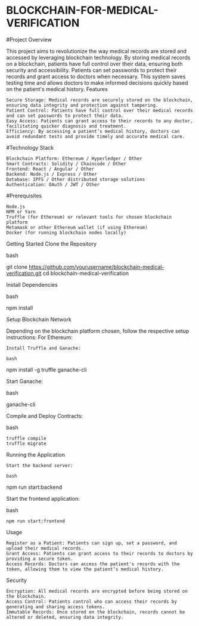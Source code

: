 # BLOCKCHAIN-FOR-MEDICAL-VERIFICATION

#Project Overview

This project aims to revolutionize the way medical records are stored and accessed by leveraging blockchain technology. By storing medical records on a blockchain, patients have full control over their data, ensuring both security and accessibility. Patients can set passwords to protect their records and grant access to doctors when necessary. This system saves testing time and allows doctors to make informed decisions quickly based on the patient's medical history.
Features

    Secure Storage: Medical records are securely stored on the blockchain, ensuring data integrity and protection against tampering.
    Patient Control: Patients have full control over their medical records and can set passwords to protect their data.
    Easy Access: Patients can grant access to their records to any doctor, facilitating quicker diagnosis and treatment.
    Efficiency: By accessing a patient’s medical history, doctors can avoid redundant tests and provide timely and accurate medical care.

#Technology Stack

    Blockchain Platform: Ethereum / Hyperledger / Other
    Smart Contracts: Solidity / Chaincode / Other
    Frontend: React / Angular / Other
    Backend: Node.js / Express / Other
    Database: IPFS / Other distributed storage solutions
    Authentication: OAuth / JWT / Other

#Prerequisites

    Node.js
    NPM or Yarn
    Truffle (for Ethereum) or relevant tools for chosen blockchain platform
    Metamask or other Ethereum wallet (if using Ethereum)
    Docker (for running blockchain nodes locally)

Getting Started
Clone the Repository

bash

git clone https://github.com/yourusername/blockchain-medical-verification.git
cd blockchain-medical-verification

Install Dependencies

bash

npm install

Setup Blockchain Network

Depending on the blockchain platform chosen, follow the respective setup instructions:
For Ethereum:

    Install Truffle and Ganache:

    bash

npm install -g truffle ganache-cli

Start Ganache:

bash

ganache-cli

Compile and Deploy Contracts:

bash

    truffle compile
    truffle migrate

Running the Application

    Start the backend server:

    bash

npm run start:backend

Start the frontend application:

bash

    npm run start:frontend

Usage

    Register as a Patient: Patients can sign up, set a password, and upload their medical records.
    Grant Access: Patients can grant access to their records to doctors by providing a secure token.
    Access Records: Doctors can access the patient's records with the token, allowing them to view the patient’s medical history.

Security

    Encryption: All medical records are encrypted before being stored on the blockchain.
    Access Control: Patients control who can access their records by generating and sharing access tokens.
    Immutable Records: Once stored on the blockchain, records cannot be altered or deleted, ensuring data integrity.


